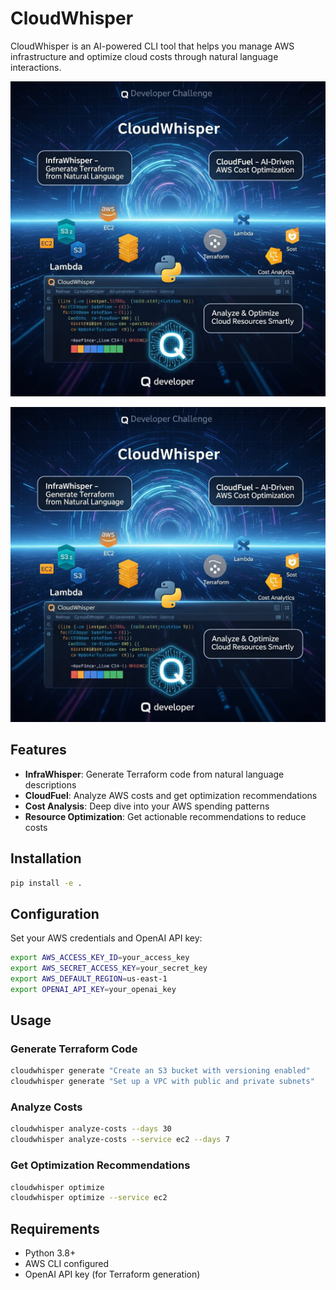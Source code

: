 # CloudWhisper

CloudWhisper is an AI-powered CLI tool that helps you manage AWS infrastructure and optimize cloud costs through natural language interactions.

![CloudWhisper](cloudwhisper/cloudwhisper.jpg)
<p align="center">
  <img src="cloudwhisper/cloudwhisper.jpg" alt="CloudWhisper" width="600"/>
</p>


## Features

- **InfraWhisper**: Generate Terraform code from natural language descriptions
- **CloudFuel**: Analyze AWS costs and get optimization recommendations
- **Cost Analysis**: Deep dive into your AWS spending patterns
- **Resource Optimization**: Get actionable recommendations to reduce costs

## Installation

```bash
pip install -e .
```
## Configuration

Set your AWS credentials and OpenAI API key:
```bash
export AWS_ACCESS_KEY_ID=your_access_key
export AWS_SECRET_ACCESS_KEY=your_secret_key
export AWS_DEFAULT_REGION=us-east-1
export OPENAI_API_KEY=your_openai_key
```

## Usage

### Generate Terraform Code
```bash
cloudwhisper generate "Create an S3 bucket with versioning enabled"
cloudwhisper generate "Set up a VPC with public and private subnets"
```

### Analyze Costs
```bash
cloudwhisper analyze-costs --days 30
cloudwhisper analyze-costs --service ec2 --days 7
```

### Get Optimization Recommendations
```bash
cloudwhisper optimize
cloudwhisper optimize --service ec2
```


## Requirements

- Python 3.8+
- AWS CLI configured
- OpenAI API key (for Terraform generation)
